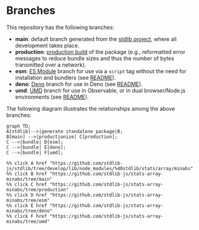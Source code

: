 <!--

@license Apache-2.0

Copyright (c) 2022 The Stdlib Authors.

Licensed under the Apache License, Version 2.0 (the "License");
you may not use this file except in compliance with the License.
You may obtain a copy of the License at

    http://www.apache.org/licenses/LICENSE-2.0

Unless required by applicable law or agreed to in writing, software
distributed under the License is distributed on an "AS IS" BASIS,
WITHOUT WARRANTIES OR CONDITIONS OF ANY KIND, either express or implied.
See the License for the specific language governing permissions and
limitations under the License.

-->

# Branches

This repository has the following branches:

-   **main**: default branch generated from the [stdlib project][stdlib-url], where all development takes place.
-   **production**: [production build][production-url] of the package (e.g., reformatted error messages to reduce bundle sizes and thus the number of bytes transmitted over a network).
-   **esm**: [ES Module][esm-url] branch for use via a `script` tag without the need for installation and bundlers (see [README][esm-readme]).
-   **deno**: [Deno][deno-url] branch for use in Deno (see [README][deno-readme]).
-   **umd**: [UMD][umd-url] branch for use in Observable, or in dual browser/Node.js environments (see [README][umd-readme]).

The following diagram illustrates the relationships among the above branches:

```mermaid
graph TD;
A[stdlib]-->|generate standalone package|B;
B[main] -->|productionize| C[production];
C -->|bundle| D[esm];
C -->|bundle| E[deno];
C -->|bundle| F[umd];

%% click A href "https://github.com/stdlib-js/stdlib/tree/develop/lib/node_modules/%40stdlib/stats/array/minabs"
%% click B href "https://github.com/stdlib-js/stats-array-minabs/tree/main"
%% click C href "https://github.com/stdlib-js/stats-array-minabs/tree/production"
%% click D href "https://github.com/stdlib-js/stats-array-minabs/tree/esm"
%% click E href "https://github.com/stdlib-js/stats-array-minabs/tree/deno"
%% click F href "https://github.com/stdlib-js/stats-array-minabs/tree/umd"
```

[stdlib-url]: https://github.com/stdlib-js/stdlib/tree/develop/lib/node_modules/%40stdlib/stats/array/minabs
[production-url]: https://github.com/stdlib-js/stats-array-minabs/tree/production
[deno-url]: https://github.com/stdlib-js/stats-array-minabs/tree/deno
[deno-readme]: https://github.com/stdlib-js/stats-array-minabs/blob/deno/README.md
[umd-url]: https://github.com/stdlib-js/stats-array-minabs/tree/umd
[umd-readme]: https://github.com/stdlib-js/stats-array-minabs/blob/umd/README.md
[esm-url]: https://github.com/stdlib-js/stats-array-minabs/tree/esm
[esm-readme]: https://github.com/stdlib-js/stats-array-minabs/blob/esm/README.md